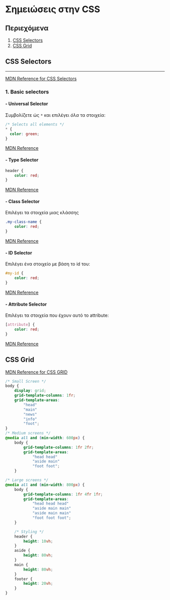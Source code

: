 # Σημειώσεις στην CSS
## Περιεχόμενα
1. [CSS Selectors](#css-selectors)
2. [CSS Grid](#css-grid)
## CSS Selectors
--------------------------------
[MDN Reference for CSS Selectors](https://developer.mozilla.org/en-US/docs/Web/CSS/CSS_Selectors)
### 1. Basic selectors
#### - Universal Selector
Συμβολίζετε ώς `*` και επιλέγει *όλα* τα στοιχεία:
```css
/* Selects all elements */
* {
  color: green;
}
```
[MDN Reference](https://developer.mozilla.org/en-US/docs/Web/CSS/Universal_selectors)
####  - Type Selector
```css
header {
    color: red;
}
```
[MDN Reference](https://developer.mozilla.org/en-US/docs/Web/CSS/Type_selectors)

####  - Class Selector
Επιλέγει τα στοιχεία μιας κλάσσης
```css
.my-class-name {
    color: red;
}
```
[MDN Reference](https://developer.mozilla.org/en-US/docs/Web/CSS/Class_selectors)

#### - ID Selector
Επιλέγει ένα στοιχείο με βάση το id του:
```css
#my-id {
    color: red;
}
```
[MDN Reference](https://developer.mozilla.org/en-US/docs/Web/CSS/ID_selectors)

#### - Attribute Selector
Επιλέγει τα στοιχεία που έχουν αυτό το attribute:
```css
[attribute] {
    color: red;
}
```
[MDN Reference](https://developer.mozilla.org/en-US/docs/Web/CSS/Attribute_selectors)

## CSS Grid
[MDN Reference for CSS GRID](https://developer.mozilla.org/en-US/docs/Learn/CSS/CSS_layout/Grids)
```css
/* Small Screen */
body {
    display: grid;
    grid-template-columns: 1fr;
    grid-template-areas:
        "head"
        "main"
        "news"
        "info"
        "foot";
}
/* Medium screens */
@media all and (min-width: 600px) {
    body {
        grid-template-columns: 1fr 2fr;
        grid-template-areas:
            "head head"
            "aside main"
            "foot foot";
    }

/* Large screens */
@media all and (min-width: 800px) {
    body {
        grid-template-columns: 1fr 4fr 1fr;
        grid-template-areas:
            "head head head"
            "aside main main"
            "aside main main"
            "foot foot foot";
    }

    /* Styling */
    header {
        height: 10vh;
    }
    aside {
        height: 80vh;
    }
    main {
        height: 80vh;
    }
    footer {
        height: 20vh;
    }
}
```